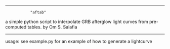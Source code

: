 ************************************************
               "aftab"
  a simple python script to 
  interpolate GRB afterglow light curves from 
  pre-computed tables.
  by Om S. Salafia
************************************************

usage:
see example.py for an example of how to generate a lightcurve
